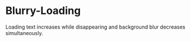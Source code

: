 # Blurry-Loading
Loading text increases while disappearing and background blur decreases simultaneously.  
